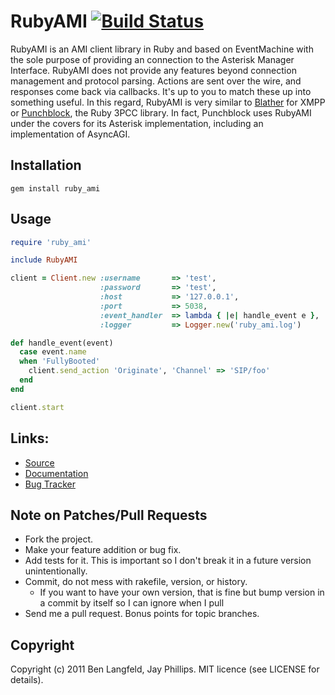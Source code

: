 # RubyAMI [![Build Status](https://secure.travis-ci.org/adhearsion/ruby_ami.png?branch=master)](http://travis-ci.org/adhearsion/ruby_ami)
RubyAMI is an AMI client library in Ruby and based on EventMachine with the sole purpose of providing an connection to the Asterisk Manager Interface. RubyAMI does not provide any features beyond connection management and protocol parsing. Actions are sent over the wire, and responses come back via callbacks. It's up to you to match these up into something useful. In this regard, RubyAMI is very similar to [Blather](https://github.com/sprsquish/blather) for XMPP or [Punchblock](https://github.com/adhearsion/punchblock), the Ruby 3PCC library. In fact, Punchblock uses RubyAMI under the covers for its Asterisk implementation, including an implementation of AsyncAGI.

## Installation
    gem install ruby_ami

## Usage
```ruby
require 'ruby_ami'

include RubyAMI

client = Client.new :username       => 'test',
                    :password       => 'test',
                    :host           => '127.0.0.1',
                    :port           => 5038,
                    :event_handler  => lambda { |e| handle_event e },
                    :logger         => Logger.new('ruby_ami.log')

def handle_event(event)
  case event.name
  when 'FullyBooted'
    client.send_action 'Originate', 'Channel' => 'SIP/foo'
  end
end

client.start
```

## Links:
* [Source](https://github.com/adhearsion/ruby_ami)
* [Documentation](http://rdoc.info/github/adhearsion/ruby_ami/master/frames)
* [Bug Tracker](https://github.com/adhearsion/ruby_ami/issues)

## Note on Patches/Pull Requests

* Fork the project.
* Make your feature addition or bug fix.
* Add tests for it. This is important so I don't break it in a future version unintentionally.
* Commit, do not mess with rakefile, version, or history.
  * If you want to have your own version, that is fine but bump version in a commit by itself so I can ignore when I pull
* Send me a pull request. Bonus points for topic branches.

## Copyright

Copyright (c) 2011 Ben Langfeld, Jay Phillips. MIT licence (see LICENSE for details).
